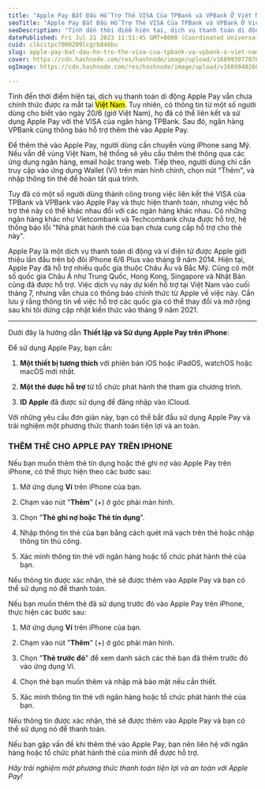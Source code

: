 ```yaml
---
title: "Apple Pay Bắt Đầu Hỗ Trợ Thẻ VISA Của TPBank và VPBank Ở Việt Nam"
seoTitle: "Apple Pay Bắt Đầu Hỗ Trợ Thẻ VISA Của TPBank và VPBank Ở Việt Nam"
seoDescription: "Tính đến thời điểm hiện tại, dịch vụ thanh toán di động Apple Pay vẫn chưa chính thức được ra mắt tại Việt Nam. Tuy nhiên, có thông tin từ một số người dùng"
datePublished: Fri Jul 21 2023 11:51:45 GMT+0000 (Coordinated Universal Time)
cuid: clkcitpc7000209lcgrb846bu
slug: apple-pay-bat-dau-ho-tro-the-visa-cua-tpbank-va-vpbank-o-viet-nam
cover: https://cdn.hashnode.com/res/hashnode/image/upload/v1689939778767/9c429091-2454-4e37-b32e-5c1c6ddb32ed.webp
ogImage: https://cdn.hashnode.com/res/hashnode/image/upload/v1689940260554/6d6b0ffb-b700-4ef6-be3a-5688fc9da967.webp

---
```


Tính đến thời điểm hiện tại, dịch vụ thanh toán di động Apple Pay vẫn chưa chính thức được ra mắt tại <mark>Việt Nam</mark>. Tuy nhiên, có thông tin từ một số người dùng cho biết vào ngày 20/6 (giờ Việt Nam), họ đã có thể liên kết và sử dụng Apple Pay với thẻ VISA của ngân hàng TPBank. Sau đó, ngân hàng VPBank cũng thông báo hỗ trợ thêm thẻ vào Apple Pay.

Để thêm thẻ vào Apple Pay, người dùng cần chuyển vùng iPhone sang Mỹ. Nếu vẫn để vùng Việt Nam, hệ thống sẽ yêu cầu thêm thẻ thông qua các ứng dụng ngân hàng, email hoặc trang web. Tiếp theo, người dùng chỉ cần truy cập vào ứng dụng Wallet (Ví) trên màn hình chính, chọn nút "Thêm", và nhập thông tin thẻ để hoàn tất quá trình.

Tuy đã có một số người dùng thành công trong việc liên kết thẻ VISA của TPBank và VPBank vào Apple Pay và thực hiện thanh toán, nhưng việc hỗ trợ thẻ này có thể khác nhau đối với các ngân hàng khác nhau. Có những ngân hàng khác như Vietcombank và Techcombank chưa được hỗ trợ, hệ thống báo lỗi "Nhà phát hành thẻ của bạn chưa cung cấp hỗ trợ cho thẻ này".

Apple Pay là một dịch vụ thanh toán di động và ví điện tử được Apple giới thiệu lần đầu trên bộ đôi iPhone 6/6 Plus vào tháng 9 năm 2014. Hiện tại, Apple Pay đã hỗ trợ nhiều quốc gia thuộc Châu Âu và Bắc Mỹ. Cũng có một số quốc gia Châu Á như Trung Quốc, Hong Kong, Singapore và Nhật Bản cũng đã được hỗ trợ. Việc dịch vụ này dự kiến hỗ trợ tại Việt Nam vào cuối tháng 7, nhưng vẫn chưa có thông báo chính thức từ Apple về việc này. Cần lưu ý rằng thông tin về việc hỗ trợ các quốc gia có thể thay đổi và mở rộng sau khi tôi dừng cập nhật kiến thức vào tháng 9 năm 2021.

---

Dưới đây là hướng dẫn **Thiết lập và Sử dụng Apple Pay trên iPhone**:

Để sử dụng Apple Pay, bạn cần:

1. **Một thiết bị tương thích** với phiên bản iOS hoặc iPadOS, watchOS hoặc macOS mới nhất.
    
2. **Một thẻ được hỗ trợ** từ tổ chức phát hành thẻ tham gia chương trình.
    
3. **ID Apple** đã được sử dụng để đăng nhập vào iCloud.
    

Với những yêu cầu đơn giản này, bạn có thể bắt đầu sử dụng Apple Pay và trải nghiệm một phương thức thanh toán tiện lợi và an toàn.

### **THÊM THẺ CHO APPLE PAY TRÊN IPHONE**

Nếu bạn muốn thêm thẻ tín dụng hoặc thẻ ghi nợ vào Apple Pay trên iPhone, có thể thực hiện theo các bước sau:

1. Mở ứng dụng **Ví** trên iPhone của bạn.
    
2. Chạm vào nút "**Thêm**" (+) ở góc phải màn hình.
    
3. Chọn "**Thẻ ghi nợ hoặc Thẻ tín dụng**".
    
4. Nhập thông tin thẻ của bạn bằng cách quét mã vạch trên thẻ hoặc nhập thông tin thủ công.
    
5. Xác minh thông tin thẻ với ngân hàng hoặc tổ chức phát hành thẻ của bạn.
    

Nếu thông tin được xác nhận, thẻ sẽ được thêm vào Apple Pay và bạn có thể sử dụng nó để thanh toán.

Nếu bạn muốn thêm thẻ đã sử dụng trước đó vào Apple Pay trên iPhone, thực hiện các bước sau:

1. Mở ứng dụng **Ví** trên iPhone của bạn.
    
2. Chạm vào nút "**Thêm**" (+) ở góc phải màn hình.
    
3. Chọn "**Thẻ trước đó**" để xem danh sách các thẻ bạn đã thêm trước đó vào ứng dụng Ví.
    
4. Chọn thẻ bạn muốn thêm và nhập mã bảo mật nếu cần thiết.
    
5. Xác minh thông tin thẻ với ngân hàng hoặc tổ chức phát hành thẻ của bạn.
    

Nếu thông tin được xác nhận, thẻ sẽ được thêm vào Apple Pay và bạn có thể sử dụng nó để thanh toán.

Nếu bạn gặp vấn đề khi thêm thẻ vào Apple Pay, bạn nên liên hệ với ngân hàng hoặc tổ chức phát hành thẻ của mình để được hỗ trợ.

*Hãy trải nghiệm một phương thức thanh toán tiện lợi và an toàn với Apple Pay!*